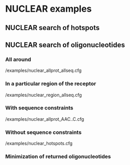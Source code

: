 # **NUCLEAR examples**

## NUCLEAR search of hotspots


## NUCLEAR search of oligonucleotides

### All around
/examples/nuclear_allprot_allseq.cfg

### In a particular region of the receptor
/examples/nuclear_region_allseq.cfg

### With sequence constraints
/examples/nuclear_allprot_AAC..C.cfg

### Without sequence constraints
/examples/nuclear_hotspots.cfg

### Minimization of returned oligonucleotides

